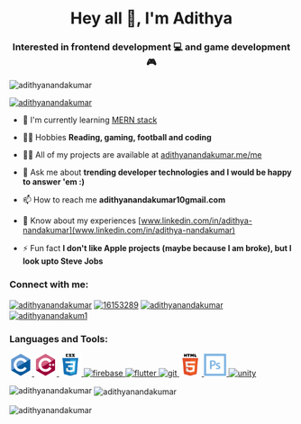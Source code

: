 <h1 align="center">Hey all 👋, I'm Adithya</h1>
<h3 align="center">Interested in frontend development 💻 and game development 🎮</h3>

<p align="left"> <img src="https://komarev.com/ghpvc/?username=adithyanandakumar&label=Profile%20views&color=0e75b6&style=flat" alt="adithyanandakumar" /> </p>

<p align="left"> <a href="https://github.com/ryo-ma/github-profile-trophy"><img src="https://github-profile-trophy.vercel.app/?username=adithyanandakumar" alt="adithyanandakumar" /></a> </p>

- 🔭 I'm currently learning [MERN stack](https://www.geeksforgeeks.org/mern-stack/)

- 🚵‍♀️ Hobbies **Reading, gaming, football and coding**

- 👨‍💻 All of my projects are available at [adithyanandakumar.me/me](adithyanandakumar.me/me)

- 💬 Ask me about **trending developer technologies and I would be happy to answer 'em :)**

- 📫 How to reach me **adithyanandakumar10gmail.com**

- 📄 Know about my experiences [www.linkedin.com/in/adithya-nandakumar](www.linkedin.com/in/adithya-nandakumar)

- ⚡ Fun fact **I don't like Apple projects (maybe because I am broke), but I look upto Steve Jobs**

<h3 align="left">Connect with me:</h3>
<p align="left">
<a href="https://linkedin.com/in/adithyanandakumar" target="blank"><img align="center" src="https://raw.githubusercontent.com/rahuldkjain/github-profile-readme-generator/master/src/images/icons/Social/linked-in-alt.svg" alt="adithyanandakumar" height="30" width="40" /></a>
<a href="https://stackoverflow.com/users/16153289" target="blank"><img align="center" src="https://raw.githubusercontent.com/rahuldkjain/github-profile-readme-generator/master/src/images/icons/Social/stack-overflow.svg" alt="16153289" height="30" width="40" /></a>
<a href="https://instagram.com/adithyanandakumar" target="blank"><img align="center" src="https://raw.githubusercontent.com/rahuldkjain/github-profile-readme-generator/master/src/images/icons/Social/instagram.svg" alt="adithyanandakumar" height="30" width="40" /></a>
<a href="https://www.hackerrank.com/adithyanandakum1" target="blank"><img align="center" src="https://raw.githubusercontent.com/rahuldkjain/github-profile-readme-generator/master/src/images/icons/Social/hackerrank.svg" alt="adithyanandakum1" height="30" width="40" /></a>
</p>

<h3 align="left">Languages and Tools:</h3>
<p align="left"> <a href="https://www.cprogramming.com/" target="_blank"> <img src="https://raw.githubusercontent.com/devicons/devicon/master/icons/c/c-original.svg" alt="c" width="40" height="40"/> </a> <a href="https://www.w3schools.com/cpp/" target="_blank"> <img src="https://raw.githubusercontent.com/devicons/devicon/master/icons/cplusplus/cplusplus-original.svg" alt="cplusplus" width="40" height="40"/> </a> <a href="https://www.w3schools.com/css/" target="_blank"> <img src="https://raw.githubusercontent.com/devicons/devicon/master/icons/css3/css3-original-wordmark.svg" alt="css3" width="40" height="40"/> </a> <a href="https://firebase.google.com/" target="_blank"> <img src="https://www.vectorlogo.zone/logos/firebase/firebase-icon.svg" alt="firebase" width="40" height="40"/> </a> <a href="https://flutter.dev" target="_blank"> <img src="https://www.vectorlogo.zone/logos/flutterio/flutterio-icon.svg" alt="flutter" width="40" height="40"/> </a> <a href="https://git-scm.com/" target="_blank"> <img src="https://www.vectorlogo.zone/logos/git-scm/git-scm-icon.svg" alt="git" width="40" height="40"/> </a> <a href="https://www.w3.org/html/" target="_blank"> <img src="https://raw.githubusercontent.com/devicons/devicon/master/icons/html5/html5-original-wordmark.svg" alt="html5" width="40" height="40"/> </a> <a href="https://www.photoshop.com/en" target="_blank"> <img src="https://raw.githubusercontent.com/devicons/devicon/master/icons/photoshop/photoshop-line.svg" alt="photoshop" width="40" height="40"/> </a> <a href="https://unity.com/" target="_blank"> <img src="https://www.vectorlogo.zone/logos/unity3d/unity3d-icon.svg" alt="unity" width="40" height="40"/> </a> </p>

<p><img align="left" src="https://github-readme-stats.vercel.app/api/top-langs?username=adithyanandakumar&show_icons=true&locale=en&layout=compact" alt="adithyanandakumar" /></p>

<p>&nbsp;<img align="center" src="https://github-readme-stats.vercel.app/api?username=adithyanandakumar&show_icons=true&locale=en" alt="adithyanandakumar" /></p>

<p><img align="center" src="https://github-readme-streak-stats.herokuapp.com/?user=adithyanandakumar&" alt="adithyanandakumar" /></p>
